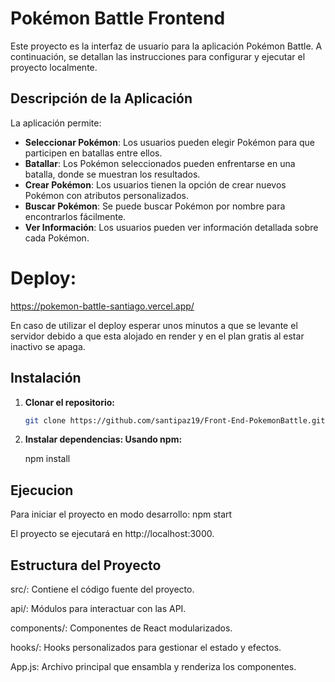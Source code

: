# Pokémon Battle Frontend

Este proyecto es la interfaz de usuario para la aplicación Pokémon Battle. A continuación, se detallan las instrucciones para configurar y ejecutar el proyecto localmente.

## Descripción de la Aplicación

La aplicación permite:

- **Seleccionar Pokémon**: Los usuarios pueden elegir Pokémon para que participen en batallas entre ellos.
- **Batallar**: Los Pokémon seleccionados pueden enfrentarse en una batalla, donde se muestran los resultados.
- **Crear Pokémon**: Los usuarios tienen la opción de crear nuevos Pokémon con atributos personalizados.
- **Buscar Pokémon**: Se puede buscar Pokémon por nombre para encontrarlos fácilmente.
- **Ver Información**: Los usuarios pueden ver información detallada sobre cada Pokémon.

# Deploy:
https://pokemon-battle-santiago.vercel.app/

En caso de utilizar el deploy esperar unos minutos a que se levante el servidor debido a que esta alojado en render y en el plan gratis al estar inactivo se apaga.

## Instalación

1. **Clonar el repositorio:**

   ```bash
   git clone https://github.com/santipaz19/Front-End-PokemonBattle.git
2. **Instalar dependencias: Usando npm:**

   npm install

## Ejecucion

Para iniciar el proyecto en modo desarrollo:
npm start

El proyecto se ejecutará en http://localhost:3000.

## Estructura del Proyecto
src/: Contiene el código fuente del proyecto.

api/: Módulos para interactuar con las API.

components/: Componentes de React modularizados.

hooks/: Hooks personalizados para gestionar el estado y efectos.

App.js: Archivo principal que ensambla y renderiza los componentes.
